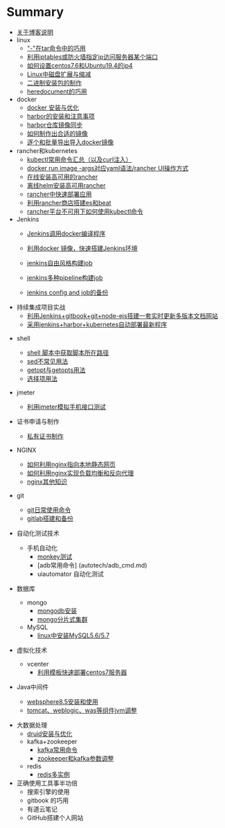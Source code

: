 # Summary
* [关于博客说明](README.md)
* linux
  * ["-"在tar命令中的巧用](linux/tar-deal.md)
  * [利用iptables或防火墙指定ip访问服务器某个端口](linux/limit_ip.md)
  * [如何设置centos7.6和Ubuntu19.4的ip4](linux/set_ip.md)
  * [Linux中磁盘扩展与缩减](linux/extend_disk.md)
  * [二进制安装包的制作](linux/how_to_made_bin.md)
  * [heredocument的巧用](linux/use_heredoc.md)
* docker
  * [docker 安装与优化](docker/docker-install.md)
  * [harbor的安装和注意事项](docker/harbor-install.md)
  * [harbor仓库镜像同步](docker/harbor-sync.md)
  * [如何制作出合适的镜像](docker/dockerfile-rule.md)
  * [逐个和批量导出导入docker镜像](docker/save_load_images.md)
* rancher和kubernetes
  *  [kubectl常用命令汇总（以及curl注入）](k8s/kubectl-user-instruction.md)
  *  [docker run image -args对应yaml语法/rancher UI操作方式](k8s/docker-run-and-k8s-command.md)
  *  [在线安装高可用的rancher](k8s/rancher_online_installation.md)
  *  [离线helm安装高可用rancher](k8s/rancher_offline_installation.md)
  *  [rancher中快速部署应用](k8s/deploy_app_in_rancher.md)
  *  [利用rancher商店搭建es和beat](k8s/use_appstore_deploy_es_in_rancher.md)
  *  [rancher平台不可用下如何使用kubectl命令](k8s/how_to_use_kubectl_noserver.md)
* Jenkins
  - [Jenkins调用docker编译程序](jenkins/jenkins-slave-for-docker.md)

  - [利用docker 镜像，快速搭建Jenkins环境](jenkins/install-jenkins.md)

  - [jenkins自由风格构建job](jenkins/freestyle_build_in_jenkins.md)

  - [jenkins多种pipeline构建job](jenkins/variety_pipeline_build.md)

  - [jenkins config and job的备份](jenkins/thinBackup_jenkins.md)
- 持续集成项目实战
  - [利用Jenkins+gitbook+git+node-ejs搭建一套实时更新多版本文档网站]()
  - [采用jenkins+harbor+kubernetes自动部署最新程序]()    
* shell
  - [shell 脚本中获取脚本所在路径](shell/get_dir_in_shell.md)
  - [sed不常见用法](shell/sed_use_hard.md)
  - [getopt与getopts用法](shell/getopt_and_getopts_use.md)
  - [选择项用法](shell/ps3_use.md)
* jmeter

  - [利用jmeter模拟手机接口测试](jmeter/use_jmeter_test_app.md)
* 证书申请与制作

  - [私有证书制作](ca/make_key.md)
* NGINX
  - [如何利用nginx指向本地静态网页](nginx/direct_static_web.md)
  - [如何利用nginx实现负载均衡和反向代理](nginx/load_balance.md)
  - [nginx其他知识](nginx/nginx_other.md)
* git
  - [git日常使用命令](git/git-use.md)
  - [gitlab搭建和备份](git/install_and_bak_gitlab.md)
* 自动化测试技术
  - 手机自动化
    - [monkey测试](autotech/monkey_android.md)
    - [adb常用命令] (autotech/adb_cmd.md)
    - uiautomator 自动化测试
* 数据库
  - mongo
    - [mongodb安装](data/install_mongodb.md)
    - [mongo分片式集群](data/use_mongo3.6_deploy_shard_cluster.md)
  - MySQL
    - [linux中安装MySQL5.6/5.7](data/install_mysql.md)
* 虚拟化技术
  - vcenter
    - [利用模板快速部署centos7服务器](vm/use_tem_deploy_centos7.md)
* Java中间件
  - [websphere8.5安装和使用](middleware/install_websphere8.5.md)
  - [tomcat、weblogic、was等组件jvm调整](middleware/update_jvm_value.md)

- 大数据处理
  - [druid安装与优化](data/install_druid.md)
  - kafka+zookeeper
    - [kafka常用命令](data/kafka_cmd.md)
    - [zookeeper和kafka参数调整](data/update_jvm_zk.md)
  - redis
    - [redis多实例](data/cluster_redis.md)
- 正确使用工具事半功倍
  - 搜索引擎的使用
  - gitbook 的巧用
  - 有道云笔记
  - GitHub搭建个人网站